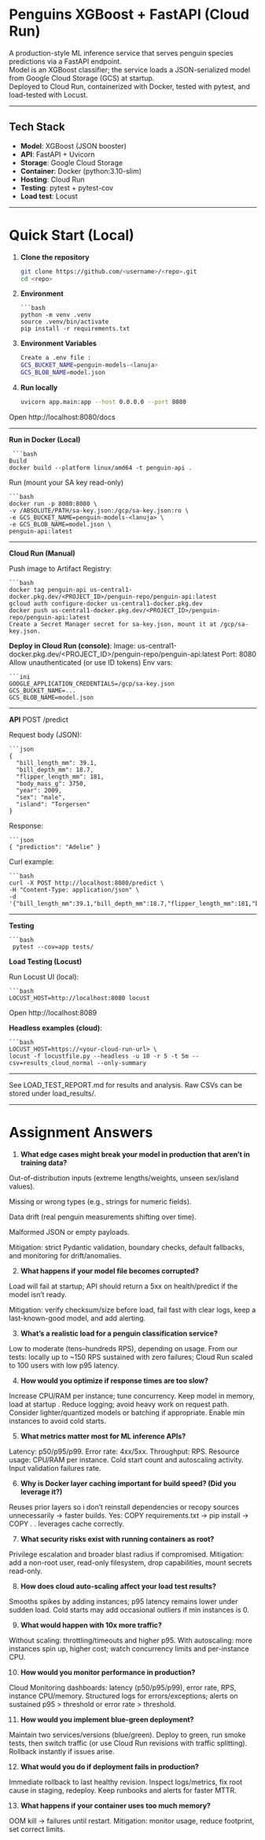 # Penguins XGBoost + FastAPI (Cloud Run)

A production-style ML inference service that serves penguin species predictions via a FastAPI endpoint.  
Model is an XGBoost classifier; the service loads a JSON-serialized model from Google Cloud Storage (GCS) at startup.  
Deployed to Cloud Run, containerized with Docker, tested with pytest, and load-tested with Locust.

---

## Tech Stack
- **Model**: XGBoost (JSON booster)
- **API**: FastAPI + Uvicorn
- **Storage**: Google Cloud Storage
- **Container**: Docker (python:3.10-slim)
- **Hosting**: Cloud Run
- **Testing**: pytest + pytest-cov
- **Load test**: Locust

---
# Quick Start (Local)

1. **Clone the repository**
   ```bash
   git clone https://github.com/<username>/<repo>.git
   cd <repo>
   

2. **Environment**

       ```bash
       python -m venv .venv
       source .venv/bin/activate
       pip install -r requirements.txt

4. **Environment Variables**

   ```bash
   Create a .env file :
   GCS_BUCKET_NAME=penguin-models-<lanuja>
   GCS_BLOB_NAME=model.json

4. **Run locally**

   ```bash
   uvicorn app.main:app --host 0.0.0.0 --port 8080

Open http://localhost:8080/docs

---

**Run in Docker (Local)**

     ```bash 
    Build
    docker build --platform linux/amd64 -t penguin-api .

Run (mount your SA key read-only)

    ```bash 
    docker run -p 8080:8080 \
    -v /ABSOLUTE/PATH/sa-key.json:/gcp/sa-key.json:ro \
    -e GCS_BUCKET_NAME=penguin-models-<lanuja> \
    -e GCS_BLOB_NAME=model.json \
    penguin-api:latest
---

**Cloud Run (Manual)**

Push image to Artifact Registry:

    ```bash
    docker tag penguin-api us-central1-docker.pkg.dev/<PROJECT_ID>/penguin-repo/penguin-api:latest
    gcloud auth configure-docker us-central1-docker.pkg.dev
    docker push us-central1-docker.pkg.dev/<PROJECT_ID>/penguin-repo/penguin-api:latest
    Create a Secret Manager secret for sa-key.json, mount it at /gcp/sa-key.json.


**Deploy in Cloud Run (console)**:
Image: us-central1-docker.pkg.dev/<PROJECT_ID>/penguin-repo/penguin-api:latest
Port: 8080
Allow unauthenticated (or use ID tokens)
Env vars:

    ```ini
    GOOGLE_APPLICATION_CREDENTIALS=/gcp/sa-key.json
    GCS_BUCKET_NAME=...
    GCS_BLOB_NAME=model.json
---
**API**
POST /predict

Request body (JSON):

    ```json
    {
      "bill_length_mm": 39.1,
      "bill_depth_mm": 18.7,
      "flipper_length_mm": 181,
      "body_mass_g": 3750,
      "year": 2009,
      "sex": "male",
      "island": "Torgersen"
    }

Response:

    ```json
    { "prediction": "Adelie" }

Curl example:

    ```bash
    curl -X POST http://localhost:8080/predict \
    -H "Content-Type: application/json" \
    -d '{"bill_length_mm":39.1,"bill_depth_mm":18.7,"flipper_length_mm":181,"body_mass_g":3750,"year":2009,"sex":"male","island":"Torgersen"}'
---

**Testing**
 
    ```bash
     pytest --cov=app tests/

**Load Testing (Locust)**

Run Locust UI (local):

    ```bash
    LOCUST_HOST=http://localhost:8080 locust
    
Open http://localhost:8089

**Headless examples (cloud)**:

    ```bash
    LOCUST_HOST=https://<your-cloud-run-url> \
    locust -f locustfile.py --headless -u 10 -r 5 -t 5m --csv=results_cloud_normal --only-summary
---

See LOAD_TEST_REPORT.md for results and analysis.
Raw CSVs can be stored under load_results/.


---
# Assignment Answers

1) **What edge cases might break your model in production that aren’t in training data?**
   
Out-of-distribution inputs (extreme lengths/weights, unseen sex/island values).

Missing or wrong types (e.g., strings for numeric fields).

Data drift (real penguin measurements shifting over time).

Malformed JSON or empty payloads.

Mitigation: strict Pydantic validation, boundary checks, default fallbacks, and monitoring for drift/anomalies.

2) **What happens if your model file becomes corrupted?**
   
Load will fail at startup; API should return a 5xx on health/predict if the model isn’t ready.

Mitigation: verify checksum/size before load, fail fast with clear logs, keep a last-known-good model, and add alerting.

3) **What’s a realistic load for a penguin classification service?**
   
Low to moderate (tens–hundreds RPS), depending on usage.
From our tests: locally up to ~150 RPS sustained with zero failures; Cloud Run scaled to 100 users with low p95 latency.

4) **How would you optimize if response times are too slow?**
   
Increase CPU/RAM per instance; tune concurrency.
Keep model in memory, load at startup .
Reduce logging; avoid heavy work on request path.
Consider lighter/quantized models or batching if appropriate.
Enable min instances to avoid cold starts.

5) **What metrics matter most for ML inference APIs?**
   
Latency: p50/p95/p99.
Error rate: 4xx/5xx.
Throughput: RPS.
Resource usage: CPU/RAM per instance.
Cold start count and autoscaling activity.
Input validation failures rate.

6) **Why is Docker layer caching important for build speed? (Did you leverage it?)**
   
Reuses prior layers so i don’t reinstall dependencies or recopy sources unnecessarily → faster builds.
Yes: COPY requirements.txt → pip install → COPY . . leverages cache correctly.

7) **What security risks exist with running containers as root?**
    
Privilege escalation and broader blast radius if compromised.
Mitigation: add a non-root user, read-only filesystem, drop capabilities, mount secrets read-only.

8) **How does cloud auto-scaling affect your load test results?**
    
Smooths spikes by adding instances; p95 latency remains lower under sudden load.
Cold starts may add occasional outliers if min instances is 0.

9) **What would happen with 10x more traffic?**
 
Without scaling: throttling/timeouts and higher p95.
With autoscaling: more instances spin up, higher cost; watch concurrency limits and per-instance CPU.

10) **How would you monitor performance in production?**

Cloud Monitoring dashboards: latency (p50/p95/p99), error rate, RPS, instance CPU/memory.
Structured logs for errors/exceptions; alerts on sustained p95 > threshold or error rate > threshold.

11) **How would you implement blue-green deployment?**
    
Maintain two services/versions (blue/green).
Deploy to green, run smoke tests, then switch traffic (or use Cloud Run revisions with traffic splitting).
Rollback instantly if issues arise.

12) **What would you do if deployment fails in production?**
    
Immediate rollback to last healthy revision.
Inspect logs/metrics, fix root cause in staging, redeploy.
Keep runbooks and alerts for faster MTTR.

13) **What happens if your container uses too much memory?**
    
OOM kill → failures until restart.
Mitigation: monitor usage, reduce footprint, set correct limits.
